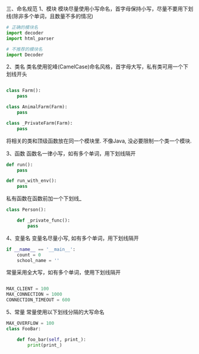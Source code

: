 三、命名规范
1、模块
模块尽量使用小写命名，首字母保持小写，尽量不要用下划线(除非多个单词，且数量不多的情况)
```python
# 正确的模块名
import decoder
import html_parser

# 不推荐的模块名
import Decoder
```

2、类名
类名使用驼峰(CamelCase)命名风格，首字母大写，私有类可用一个下划线开头
```python

class Farm():
    pass

class AnimalFarm(Farm):
    pass

class _PrivateFarm(Farm):
    pass

```

将相关的类和顶级函数放在同一个模块里. 不像Java, 没必要限制一个类一个模块.

3、函数
函数名一律小写，如有多个单词，用下划线隔开
```python
def run():
    pass

def run_with_env():
    pass
```
私有函数在函数前加一个下划线_
```python
class Person():

    def _private_func():
        pass
```
4、变量名
变量名尽量小写, 如有多个单词，用下划线隔开
```python
if __name__ == '__main__':
    count = 0
    school_name = ''
```
常量采用全大写，如有多个单词，使用下划线隔开
```python

MAX_CLIENT = 100
MAX_CONNECTION = 1000
CONNECTION_TIMEOUT = 600
```

5、常量
常量使用以下划线分隔的大写命名

```python
MAX_OVERFLOW = 100
class FooBar:

    def foo_bar(self, print_):
        print(print_)
```